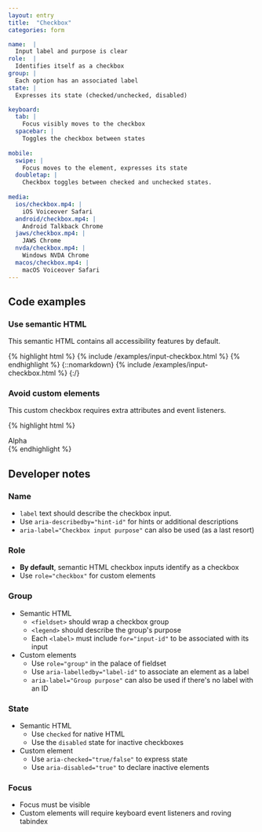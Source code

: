 ```yaml
---
layout: entry
title:  "Checkbox"
categories: form

name:  |
  Input label and purpose is clear
role:  |
  Identifies itself as a checkbox
group: |
  Each option has an associated label
state: |
  Expresses its state (checked/unchecked, disabled)

keyboard:
  tab: |
    Focus visibly moves to the checkbox
  spacebar: |
    Toggles the checkbox between states
      
mobile:
  swipe: |
    Focus moves to the element, expresses its state
  doubletap: |
    Checkbox toggles between checked and unchecked states.
    
media:
  ios/checkbox.mp4: |
    iOS Voiceover Safari
  android/checkbox.mp4: |
    Android Talkback Chrome
  jaws/checkbox.mp4: |
    JAWS Chrome
  nvda/checkbox.mp4: |
    Windows NVDA Chrome
  macos/checkbox.mp4: |
    macOS Voiceover Safari 
---
```


## Code examples

### Use semantic HTML
This semantic HTML contains all accessibility features by default.

{% highlight html %}
{% include /examples/input-checkbox.html %}
{% endhighlight %}
{::nomarkdown}
{% include /examples/input-checkbox.html %}
{:/}

### Avoid custom elements
This custom checkbox requires extra attributes and event listeners.

{% highlight html %}
<div role="checkbox" tabindex="0" aria-checked="true">
  Alpha
</div>
{% endhighlight %}

## Developer notes

### Name
- `label` text should describe the checkbox input.
- Use `aria-describedby="hint-id"` for hints or additional descriptions
- `aria-label="Checkbox input purpose"` can also be used (as a last resort)

### Role
- **By default**, semantic HTML checkbox inputs identify as a checkbox
- Use `role="checkbox"` for custom elements

### Group
- Semantic HTML
    - `<fieldset>` should wrap a checkbox group
    - `<legend>` should describe the group's purpose
    - Each `<label>` must include `for="input-id"` to be associated with its input
- Custom elements
    - Use `role="group"` in the palace of fieldset
    - Use `aria-labelledby="label-id"` to associate an element as a label
    - `aria-label="Group purpose"` can also be used if there's no label with an ID

### State
- Semantic HTML
    - Use `checked` for native HTML
    - Use the `disabled` state for inactive checkboxes
- Custom element
    - Use `aria-checked="true/false"` to express state
    - Use `aria-disabled="true"` to declare inactive elements

### Focus
- Focus must be visible
- Custom elements will require keyboard event listeners and roving tabindex


